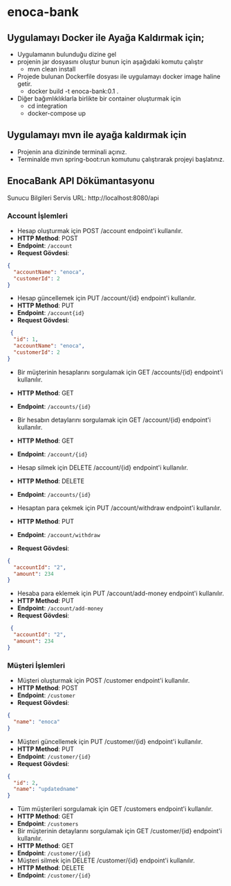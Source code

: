 # enoca-bank

## Uygulamayı Docker ile Ayağa Kaldırmak için;
- Uygulamanın bulunduğu dizine gel
- projenin jar dosyasını oluştur bunun için aşağıdaki komutu çalıştır
     - mvn clean install
- Projede bulunan Dockerfile dosyası ile uygulamayı docker image haline getir.
     - docker build -t enoca-bank:0.1 .
- Diğer bağımlıklıklarla birlikte bir container oluşturmak için
     - cd integration
     - docker-compose up
## Uygulamayı mvn ile ayağa kaldırmak için
- Projenin ana dizininde terminali açınız.
- Terminalde mvn spring-boot:run komutunu çalıştırarak projeyi başlatınız.

## EnocaBank API Dökümantasyonu

Sunucu Bilgileri
Servis URL: http://localhost:8080/api

### Account İşlemleri
- Hesap oluşturmak için POST /account endpoint'i kullanılır.
- **HTTP Method**: POST
- **Endpoint**: `/account`
- **Request Gövdesi**:
```json
{
  "accountName": "enoca",
  "customerId": 2
}
```
- Hesap güncellemek için PUT /account/{id} endpoint'i kullanılır.
- **HTTP Method**: PUT
- **Endpoint**: `/account{id}`
- **Request Gövdesi**:
```json
 {
  "id": 1,
  "accountName": "enoca",
  "customerId": 2
}
```
- Bir müşterinin hesaplarını sorgulamak için GET /accounts/{id} endpoint'i kullanılır.
- **HTTP Method**: GET
- **Endpoint**: `/accounts/{id}`

- Bir hesabın detaylarını sorgulamak için GET /account/{id} endpoint'i kullanılır.
- **HTTP Method**: GET
- **Endpoint**: `/account/{id}`

- Hesap silmek için DELETE /account/{id} endpoint'i kullanılır.
- **HTTP Method**: DELETE
- **Endpoint**: `/accounts/{id}`

- Hesaptan para çekmek için PUT /account/withdraw endpoint'i kullanılır.
- **HTTP Method**: PUT
- **Endpoint**: `/account/withdraw`
- **Request Gövdesi**:
```json
{
  "accountId": "2",
  "amount": 234
}
```
- Hesaba para eklemek için PUT /account/add-money endpoint'i kullanılır.
- **HTTP Method**: PUT
- **Endpoint**: `/account/add-money`
- **Request Gövdesi**:
```json
 {
  "accountId": "2",
  "amount": 234
} 
```
### Müşteri İşlemleri
- Müşteri oluşturmak için POST /customer endpoint'i kullanılır.
- **HTTP Method**: POST
- **Endpoint**: `/customer`
- **Request Gövdesi**:
```json
{
  "name": "enoca"
}
```  
- Müşteri güncellemek için PUT /customer/{id} endpoint'i kullanılır.
- **HTTP Method**: PUT
- **Endpoint**: `/customer/{id}`
- **Request Gövdesi**:
```json
{
  "id": 2,
  "name": "updatedname"
}
```
- Tüm müşterileri sorgulamak için GET /customers endpoint'i kullanılır.
- **HTTP Method**: GET
- **Endpoint**: `/customers`
- Bir müşterinin detaylarını sorgulamak için GET /customer/{id} endpoint'i kullanılır.
- **HTTP Method**: GET
- **Endpoint**: `/customer/{id}`
- Müşteri silmek için DELETE /customer/{id} endpoint'i kullanılır.
- **HTTP Method**: DELETE
- **Endpoint**: `/customer/{id}`

